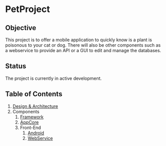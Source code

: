 # PetProject

## Objective
This project is to offer a mobile application to quickly know is a plant is poisonous to your cat or dog. There will also be other components such as a webservice to provide an API or a GUI to edit and manage the databases.

## Status
The project is currently in active development.

## Table of Contents

1. [Design & Architecture](/DESIGN.md)
2. Components
	1. [Framework](/framework/)
	2. [AppCore](/appcore/)
	3. Front-End
		1. [Android](/app/)
		2. [WebService](/webservice/)
